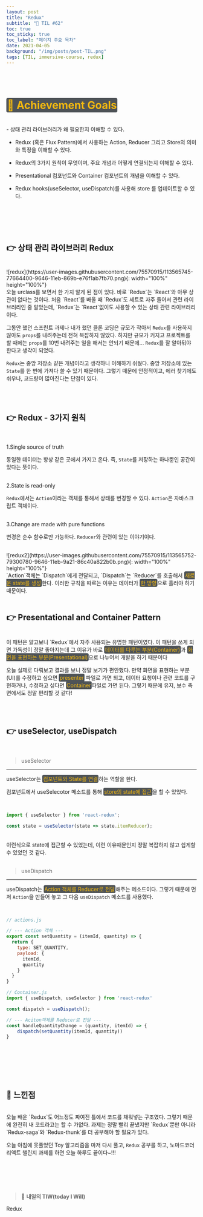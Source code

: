 ```yaml
---
layout: post
title: "Redux"
subtitle: "📅 TIL #62"
toc: true
toc_sticky: true
toc_label: "페이지 주요 목차"
date: 2021-04-05
background: "/img/posts/post-TIL.png"
tags: [TIL, immersive-course, redux]
---
```


<br/>
<br/>

# <span style ="background-color:#4e5357; color:#f2b810; border-radius:4px; padding:2px">🎯 Achievement Goals</span>

<br/>
- 상태 관리 라이브러리가 왜 필요한지 이해할 수 있다.

- Redux (혹은 Flux Pattern)에서 사용하는 Action, Reducer 그리고 Store의 의미와 특징을 이해할 수 있다.

- Redux의 3가지 원칙이 무엇이며, 주요 개념과 어떻게 연결되는지 이해할 수 있다.

- Presentational 컴포넌트와 Container 컴포넌트의 개념을 이해할 수 있다.

- Redux hooks(useSelector, useDispatch)를 사용해 store 를 업데이트할 수 있다.

<br/>
<br/>
<br/>
<br/>

## 👉 상태 관리 라이브러리 Redux

<br/>
![redux](https://user-images.githubusercontent.com/75570915/113565745-77664400-9646-11eb-869b-e76f1ab7fb70.png){: width="100%" height="100%"}

<br/>
오늘 urclass를 보면서 한 가지 알게 된 점이 있다. 바로 `Redux`는 `React`와 아무 상관이 없다는 것이다. 처음 `React`를 배울 때 `Redux`도 세트로 자주 들어서 관련 라이브러리인 줄 알았는데, `Redux`는 `React`없이도 사용할 수 있는 상태 관련 라이브러리이다.

그동안 했던 스프린트 과제나 내가 했던 클론 코딩은 규모가 작아서 `Redux`를 사용하지 않아도 `props`를 내려주는데 전혀 복잡하지 않았다. 하지만 규모가 커지고 프로젝트를 할 때에는 `props`를 10번 내려주는 일을 해서는 안되기 때문에... `Redux`를 잘 알아둬야 한다고 생각이 되었다.

`Redux`는 중앙 저장소 같은 개념이라고 생각하니 이해하기 쉬웠다. 중앙 저장소에 있는 `State`를 한 번에 가져다 쓸 수 있기 때문이다. 그렇기 때문에 안정적이고, 에러 찾기에도 쉬우나, 코드량이 많아진다는 단점이 있다.

<br/>
<br/>

## 👉 Redux - 3가지 원칙

<br/>

1.Single source of truth

동일한 데이터는 항상 같은 곳에서 가지고 온다. 즉, `State`를 저장하는 하나뿐인 공간이 있다는 뜻이다.

<br/>
2.State is read-only

`Redux`에서는 `Action`이라는 객체를 통해서 상태를 변경할 수 있다. `Action`은 자바스크립트 객체이다.


<br/>
3.Change are made with pure functions

변경은 순수 함수로만 가능하다. `Reducer`와 관련이 있는 이야기이다.

<br/>
![redux2](https://user-images.githubusercontent.com/75570915/113565752-79300780-9646-11eb-9a21-86c40a822b0b.png){: width="100%" height="100%"}

<br/>
`Action`객체는 `Dispatch`에게 전달되고, `Dispatch`는 `Reducer`를 호출해서 <span style ="background-color:#4e5357; color:#f2b810; border-radius:4px; padding:2px">새로운 state를 생성</span>한다. 이러한 규칙을 따르는 이유는 데이터가 <span style ="background-color:#4e5357; color:#f2b810; border-radius:4px; padding:2px">한 방향</span>으로 흘러야 하기 때문이다.

<br/>
<br/>

## 👉 Presentational and Container Pattern 

<br/>
이 패턴은 알고보니 `Redux`에서 자주 사용되는 유명한 패턴이였다. 이 패턴을 쓰게 되면 가독성이 정말 좋아지는데 그 이유가 바로 <span style ="background-color:#4e5357; color:#f2b810; border-radius:4px; padding:2px">데이터를 다루는 부분(Container)</span>과 <span style ="background-color:#4e5357; color:#f2b810; border-radius:4px; padding:2px">화면을 표현하는 부분(Presentational)</span>으로 나누어서 개발을 하기 때문이다

오늘 실제로 다뤄보고 결과를 보니 정말 보기가 편안했다. 만약 화면을 표현하는 부분(UI)를 수정하고 싶으면 <span style ="background-color:#4e5357; color:#f2b810; border-radius:4px; padding:2px">presenter</span> 파일로 가면 되고, 데이터 요청이나 관련 코드를 구현하거나, 수정하고 싶다면 <span style ="background-color:#4e5357; color:#f2b810; border-radius:4px; padding:2px">Container</span>파일로 가면 된다. 그렇기 때문에 유지, 보수 측면에서도 정말 편리할 것 같다!

<br/>
<br/>

## 👉 useSelector, useDispatch

<br/>

> useSelector
---

useSelector는 <span style ="background-color:#4e5357; color:#f2b810; border-radius:4px; padding:2px">컴포넌트와 State를 연결</span>하는 역할을 한다.

컴포넌트에서 useSelecotor 메소드를 통해 <span style ="background-color:#4e5357; color:#f2b810; border-radius:4px; padding:2px">store의 state에 접근</span>을 할 수 있었다.

<br/>

```js
import { useSelector } from 'react-redux';

const state = useSelector(state => state.itemReducer);
```

<br/>
이런식으로 state에 접근할 수 있었는데, 이런 이유때문인지 정말 복잡하지 않고 쉽게할 수 있었던 것 같다.

<br/>
<br/>

> useDispatch
---

useDispatch는 <span style ="background-color:#4e5357; color:#f2b810; border-radius:4px; padding:2px">Action 객체를 Reducer로 전달</span>해주는 메소드이다. 그렇기 때문에 먼저 `Action`을 만들어 놓고 그 다음 `useDispatch` 메소드를 사용했다.

<br/>

```js
// actions.js

// --- Action 객체 ---
export const setQuantity = (itemId, quantity) => {
  return {
    type: SET_QUANTITY,
    payload: {
      itemId,
      quantity
    }
  }
}

// Container.js
import { useDispatch, useSelector } from 'react-redux'

const dispatch = useDispatch();

// --- Aciton객체를 Reducer로 전달 ---
const handleQuantityChange = (quantity, itemId) => {
    dispatch(setQuantity(itemId, quantity))
}
```

<br/>
<br/>
<br/>
<br/>
<br/>

## 🙌 느낀점

<br/>
오늘 배운 `Redux`도 어느정도 짜여진 틀에서 코드를 채워넣는 구조였다. 그렇기 때문에 완전히 내 코드라고는 할 수 가없다. 과제는 정말 빨리 끝냈지만 `Redux`뿐만 아니라 `Redux-saga`와 `Redux-thunk`를 더 공부해야 할 필요가 있다.

오늘 아침에 못풀었던 Toy 알고리즘을 마저 다시 풀고, `Redux` 공부를 하고, 노마드코더 리액트 챌린지 과제를 하면 오늘 하루도 끝이다~!!!

<br/>
<br/>
<br/>
<br/>

> 👊 **내일의 TIW(today I Will)**

Redux

<br/>
<br/>
<br/>
